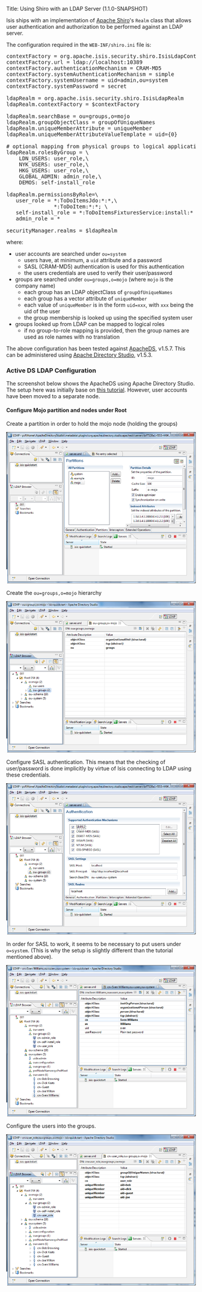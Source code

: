 Title: Using Shiro with an LDAP Server (1.1.0-SNAPSHOT)

Isis ships with an implementation of [Apache Shiro](http://shiro.apache.org)'s `Realm` class that allows user authentication and authorization to be performed against an LDAP server.

The configuration required in the `WEB-INF/shiro.ini` file is:

<pre>
contextFactory = org.apache.isis.security.shiro.IsisLdapContextFactory
contextFactory.url = ldap://localhost:10389
contextFactory.authenticationMechanism = CRAM-MD5
contextFactory.systemAuthenticationMechanism = simple
contextFactory.systemUsername = uid=admin,ou=system
contextFactory.systemPassword = secret

ldapRealm = org.apache.isis.security.shiro.IsisLdapRealm
ldapRealm.contextFactory = $contextFactory

ldapRealm.searchBase = ou=groups,o=mojo
ldapRealm.groupObjectClass = groupOfUniqueNames
ldapRealm.uniqueMemberAttribute = uniqueMember
ldapRealm.uniqueMemberAttributeValueTemplate = uid={0}

# optional mapping from physical groups to logical application roles
ldapRealm.rolesByGroup = \
    LDN_USERS: user_role,\
    NYK_USERS: user_role,\
    HKG_USERS: user_role,\
    GLOBAL_ADMIN: admin_role,\
    DEMOS: self-install_role

ldapRealm.permissionsByRole=\
   user_role = *:ToDoItemsJdo:*:*,\
               *:ToDoItem:*:*; \
   self-install_role = *:ToDoItemsFixturesService:install:* ; \
   admin_role = *

securityManager.realms = $ldapRealm
</pre>

where:

* user accounts are searched under `ou=system`
  * users have, at minimum, a `uid` attribute and a password
  * SASL (CRAM-MD5) authentication is used for this authentication
  * the users credentials are used to verify their user/password
* groups are searched under `ou=groups,o=mojo` (where `mojo` is the company name)
  * each group has an LDAP objectClass of `groupOfUniqueNames`
  * each group has a vector attribute of `uniqueMember`
  * each value of `uniqueMember` is in the form `uid=xxx`, with `xxx` being the uid of the user
  * the group membership is looked up using the specified system user
* groups looked up from LDAP can be mapped to logical roles
  * if no group-to-role mapping is provided, then the group names are used as role names with no translation

The above configuration has been tested against [ApacheDS](http://directory.apache.org/apacheds/), v1.5.7.  This can be administered using [Apache Directory Studio](http://directory.apache.org/studio/), v1.5.3.

### Active DS LDAP Configuration

The screenshot below shows the ApacheDS using Apache Directory Studio.  The setup here was initially base on [this tutorial](http://krams915.blogspot.co.uk/2011/01/ldap-apache-directory-studio-basic.html).  However, user accounts have been moved to a separate node.

#### Configure Mojo partition and nodes under Root

Create a partition in order to hold the mojo node (holding the groups)

![ActiveDS LDAP Users](resources/activeds-ldap-mojo-partition.png)

Create the `ou=groups,o=mojo` hierarchy

![ActiveDS LDAP Users](resources/activeds-ldap-mojo-root-dse.png)

Configure SASL authentication.  This means that the checking of user/password is done implicitly by virtue of Isis connecting to LDAP using these credentials.

![ActiveDS LDAP Users](resources/activeds-ldap-sasl-authentication.png)

In order for SASL to work, it seems to be necessary to put users under `o=system`.  (This is why the setup is slightly different than the tutorial mentioned above).

![ActiveDS LDAP Users](resources/activeds-ldap-users.png)

Configure the users into the groups.

![ActiveDS LDAP Users](resources/activeds-ldap-groups.png)

